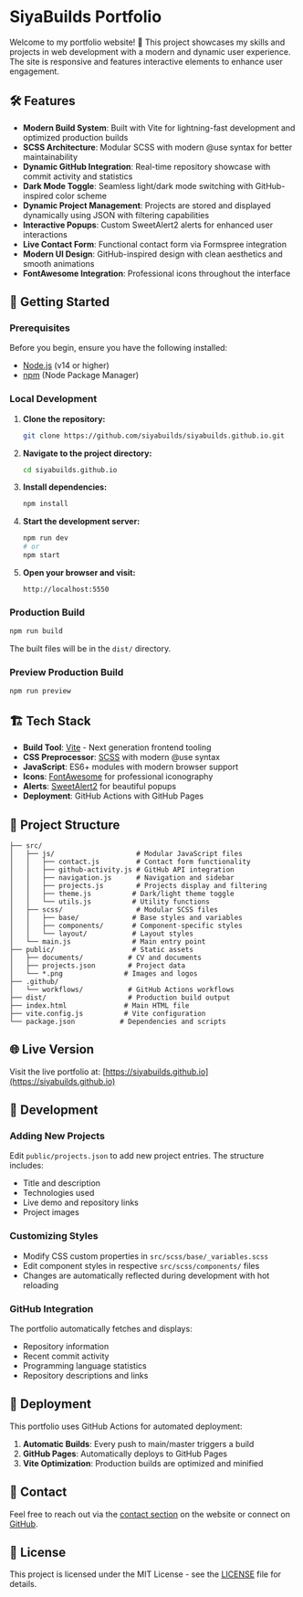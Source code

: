 # SiyaBuilds Portfolio

Welcome to my portfolio website! 🚀 This project showcases my skills and projects in web development with a modern and dynamic user experience. The site is responsive and features interactive elements to enhance user engagement.

## 🛠 Features
- **Modern Build System**: Built with Vite for lightning-fast development and optimized production builds
- **SCSS Architecture**: Modular SCSS with modern @use syntax for better maintainability
- **Dynamic GitHub Integration**: Real-time repository showcase with commit activity and statistics
- **Dark Mode Toggle**: Seamless light/dark mode switching with GitHub-inspired color scheme
- **Dynamic Project Management**: Projects are stored and displayed dynamically using JSON with filtering capabilities
- **Interactive Popups**: Custom SweetAlert2 alerts for enhanced user interactions
- **Live Contact Form**: Functional contact form via Formspree integration
- **Modern UI Design**: GitHub-inspired design with clean aesthetics and smooth animations
- **FontAwesome Integration**: Professional icons throughout the interface

## 🚀 Getting Started

### Prerequisites

Before you begin, ensure you have the following installed:

- [Node.js](https://nodejs.org/) (v14 or higher)
- [npm](https://www.npmjs.com/) (Node Package Manager)

### Local Development

1. **Clone the repository:**

   ```bash
   git clone https://github.com/siyabuilds/siyabuilds.github.io.git
   ```

2. **Navigate to the project directory:**

   ```bash
   cd siyabuilds.github.io
   ```

3. **Install dependencies:**

   ```bash
   npm install
   ```

4. **Start the development server:**

   ```bash
   npm run dev
   # or
   npm start
   ```

5. **Open your browser and visit:**

   ```
   http://localhost:5550
   ```

### Production Build

```bash
npm run build
```

The built files will be in the `dist/` directory.

### Preview Production Build

```bash
npm run preview
```

## 🏗 Tech Stack

- **Build Tool**: [Vite](https://vitejs.dev/) - Next generation frontend tooling
- **CSS Preprocessor**: [SCSS](https://sass-lang.com/) with modern @use syntax
- **JavaScript**: ES6+ modules with modern browser support
- **Icons**: [FontAwesome](https://fontawesome.com/) for professional iconography
- **Alerts**: [SweetAlert2](https://sweetalert2.github.io/) for beautiful popups
- **Deployment**: GitHub Actions with GitHub Pages

## 📁 Project Structure

```
├── src/
│   ├── js/                    # Modular JavaScript files
│   │   ├── contact.js         # Contact form functionality
│   │   ├── github-activity.js # GitHub API integration
│   │   ├── navigation.js      # Navigation and sidebar
│   │   ├── projects.js        # Projects display and filtering
│   │   ├── theme.js          # Dark/light theme toggle
│   │   └── utils.js          # Utility functions
│   ├── scss/                  # Modular SCSS files
│   │   ├── base/             # Base styles and variables
│   │   ├── components/       # Component-specific styles
│   │   └── layout/           # Layout styles
│   └── main.js               # Main entry point
├── public/                   # Static assets
│   ├── documents/           # CV and documents
│   ├── projects.json        # Project data
│   └── *.png               # Images and logos
├── .github/
│   └── workflows/           # GitHub Actions workflows
├── dist/                    # Production build output
├── index.html              # Main HTML file
├── vite.config.js          # Vite configuration
└── package.json           # Dependencies and scripts
```

## 🌐 Live Version

Visit the live portfolio at: [https://siyabuilds.github.io](https://siyabuilds.github.io)

## 🔧 Development

### Adding New Projects
Edit `public/projects.json` to add new project entries. The structure includes:
- Title and description
- Technologies used
- Live demo and repository links
- Project images

### Customizing Styles
- Modify CSS custom properties in `src/scss/base/_variables.scss`
- Edit component styles in respective `src/scss/components/` files
- Changes are automatically reflected during development with hot reloading

### GitHub Integration
The portfolio automatically fetches and displays:
- Repository information
- Recent commit activity
- Programming language statistics
- Repository descriptions and links

## 🚀 Deployment

This portfolio uses GitHub Actions for automated deployment:

1. **Automatic Builds**: Every push to main/master triggers a build
2. **GitHub Pages**: Automatically deploys to GitHub Pages
3. **Vite Optimization**: Production builds are optimized and minified

## 📧 Contact

Feel free to reach out via the [contact section](https://siyabuilds.github.io#contact) on the website or connect on [GitHub](https://github.com/siyabuilds).

## 📄 License

This project is licensed under the MIT License - see the [LICENSE](LICENSE) file for details.
